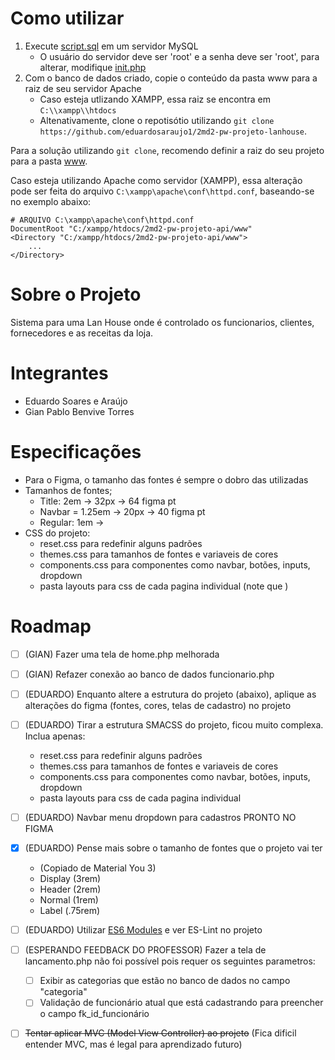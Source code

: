 # Como utilizar

1.  Execute [script.sql](project-data/banco-de-dados/script.sql) em um servidor MySQL
    -   O usuário do servidor deve ser 'root' e a senha deve ser 'root', para alterar, modifique [init.php](www/database/init.php)
2.  Com o banco de dados criado, copie o conteúdo da pasta www para a raiz de seu servidor Apache
    -   Caso esteja utlizando XAMPP, essa raiz se encontra em `C:\\xampp\\htdocs`
    -   Altenativamente, clone o repotisótio utilizando `git clone https://github.com/eduardosaraujo1/2md2-pw-projeto-lanhouse`.

Para a solução utilizando `git clone`, recomendo definir a raiz do seu projeto para a pasta [www](./www).

Caso esteja utilizando Apache como servidor (XAMPP), essa alteração pode ser feita do arquivo `C:\xampp\apache\conf\httpd.conf`, baseando-se no exemplo abaixo:

```
# ARQUIVO C:\xampp\apache\conf\httpd.conf
DocumentRoot "C:/xampp/htdocs/2md2-pw-projeto-api/www"
<Directory "C:/xampp/htdocs/2md2-pw-projeto-api/www">
    ...
</Directory>
```

# Sobre o Projeto

Sistema para uma Lan House onde é controlado os funcionarios, clientes, fornecedores e as receitas da loja.

# Integrantes

-   Eduardo Soares e Araújo
-   Gian Pablo Benvive Torres

# Especificações

-   Para o Figma, o tamanho das fontes é sempre o dobro das utilizadas
-   Tamanhos de fontes;
    -   Title: 2em -> 32px -> 64 figma pt
    -   Navbar = 1.25em -> 20px -> 40 figma pt
    -   Regular: 1em ->
-   CSS do projeto:
    -   reset.css para redefinir alguns padrões
    -   themes.css para tamanhos de fontes e variaveis de cores
    -   components.css para componentes como navbar, botões, inputs, dropdown
    -   pasta layouts para css de cada pagina individual (note que )

# Roadmap

-   [ ] (GIAN) Fazer uma tela de home.php melhorada
-   [ ] (GIAN) Refazer conexão ao banco de dados funcionario.php
-   [ ] (EDUARDO) Enquanto altere a estrutura do projeto (abaixo), aplique as alterações do figma (fontes, cores, telas de cadastro) no projeto
-   [ ] (EDUARDO) Tirar a estrutura SMACSS do projeto, ficou muito complexa. Inclua apenas:
    -   reset.css para redefinir alguns padrões
    -   themes.css para tamanhos de fontes e variaveis de cores
    -   components.css para componentes como navbar, botões, inputs, dropdown
    -   pasta layouts para css de cada pagina individual
-   [ ] (EDUARDO) Navbar menu dropdown para cadastros PRONTO NO FIGMA
-   [x] (EDUARDO) Pense mais sobre o tamanho de fontes que o projeto vai ter
    -   (Copiado de Material You 3)
    -   Display (3rem)
    -   Header (2rem)
    -   Normal (1rem)
    -   Label (.75rem)
-   [ ] (EDUARDO) Utilizar [ES6 Modules](https://developer.mozilla.org/en-US/docs/Web/JavaScript/Guide/Modules) e ver ES-Lint no projeto
-   [ ] (ESPERANDO FEEDBACK DO PROFESSOR) Fazer a tela de lancamento.php não foi possível pois requer os seguintes parametros:

    -   [ ] Exibir as categorias que estão no banco de dados no campo "categoria"
    -   [ ] Validação de funcionário atual que está cadastrando para preencher o campo fk_id_funcionário

-   [ ] ~~Tentar aplicar MVC (Model View Controller) ao projeto~~ (Fica dificil entender MVC, mas é legal para aprendizado futuro)
